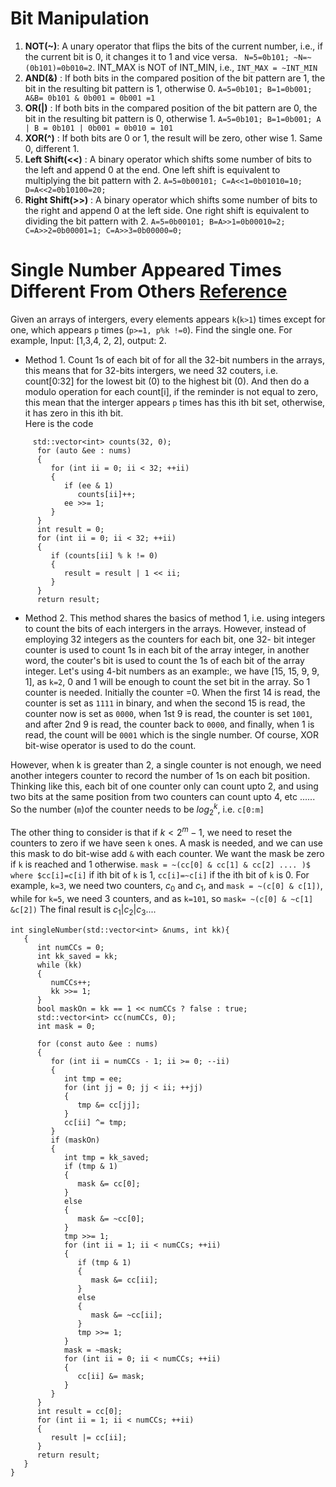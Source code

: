 # Bit Manipulation 
1. **NOT(~)**: A unary operator that flips the bits of the current number, i.e., if the current bit is 0, it changes it to 1 and vice versa. ` N=5=0b101; ~N=~(0b101)=0b010=2`. INT_MAX is NOT of INT_MIN, i.e., `INT_MAX = ~INT_MIN`
2. **AND(&)** : If both bits in the compared position of the bit pattern are 1, the bit in the resulting bit pattern is 1, otherwise 0. `A=5=0b101; B=1=0b001; A&B= 0b101 & 0b001 = 0b001 =1`
3. **OR(|)** : If both bits in the compared position of the bit pattern are 0, the bit in the resulting bit pattern is 0, otherwise 1. `A=5=0b101; B=1=0b001; A | B = 0b101 | 0b001 = 0b010 = 101`
4. **XOR(^)** : If both bits are 0 or 1, the result will be zero, other wise 1. Same 0, different 1. 
5. **Left Shift(<<)** : A binary operator which shifts some number of bits to the left and append 0 at the end.  One left shift is equivalent to multiplying the bit pattern with 2. `A=5=0b00101; C=A<<1=0b01010=10; D=A<<2=0b10100=20;`
6. **Right Shift(>>)** : A binary operator which shifts some number of bits to the right and append 0 at the left side. One right shift is equivalent to dividing the bit pattern with 2. `A=5=0b00101; B=A>>1=0b00010=2; C=A>>2=0b00001=1; C=A>>3=0b00000=0;` 

# Single Number Appeared Times Different From Others [Reference](https://leetcode.com/problems/single-number-ii/solutions/43295/detailed-explanation-and-generalization-of-the-bitwise-operation-method-for-single-numbers/)

Given an arrays of intergers, every elements appears `k`(`k>1`) times except for one, which appears `p` times (`p>=1, p%k !=0`). Find the single one. For example, Input: [1,3,4, 2, 2], output: 2. 
- Method 1. Count 1s of each bit of for all the 32-bit numbers in the arrays, this means that for 32-bits intergers, we need 32 couters, i.e. count[0:32] for the lowest bit (0) to the highest bit (0). And then do a modulo operation for each count[i], if the reminder is not equal to zero, this mean that the interger appears `p` times has this ith bit set, otherwise, it has zero in this ith bit.   
Here is the code 
```
     std::vector<int> counts(32, 0); 
      for (auto &ee : nums)
      {
         for (int ii = 0; ii < 32; ++ii)
         {
            if (ee & 1)
               counts[ii]++;
            ee >>= 1;
         }
      }
      int result = 0;
      for (int ii = 0; ii < 32; ++ii)
      {
         if (counts[ii] % k != 0)
         {
            result = result | 1 << ii;
         }
      }
      return result;
```

- Method 2. This method shares the basics of method 1, i.e. using integers to count the bits of each intergers in the arrays. However, instead of employing 32 integers as the counters for each bit, one 32- bit integer counter is used to count 1s in each bit of the array integer, in another word, the couter's bit is used to count the 1s of each bit of the array integer. Let's using 4-bit numbers as an example:, we have [15, 15, 9, 9, 1], as `k=2`, 0 and 1 will be enough to count the set bit in the array. So 1 counter is needed. Initially the counter =0.  When the first 14 is read, the counter is set as `1111` in binary, and when the second 15 is read, the counter now is set as `0000`, when 1st 9 is read, the counter is set `1001`, and after 2nd 9 is read, the counter back to `0000`, and finally, when 1 is read, the count will be `0001` which is the single number. Of course, XOR bit-wise operator is used to do the count. 

However, when k is greater than 2, a single counter is not enough, we need another integers counter to record the number of 1s on each bit position. Thinking like this, each bit of one counter only can count upto 2, and using two bits at the same position from two counters can count upto 4, etc ...... So the number (`m`)of the counter needs to be $log_2^k$, i.e. `c[0:m]`

The other thing to consider is that if $k <2^m-1$, we need to reset the counters to zero if we have seen `k` ones.   A mask is needed, and we can use this mask to do bit-wise add `&` with each counter. We want the mask be zero if `k` is reached and 1 otherwise. `mask = ~(cc[0] & cc[1] & cc[2] .... )$  where $cc[i]=c[i]` if ith bit of `k` is 1, `cc[i]=~c[i]` if the ith bit of `k` is 0. For example, `k=3`, we need two counters, $c_0$ and $c_1$, and `mask = ~(c[0] & c[1])`, while for `k=5`, we need 3 counters, and as `k=101`, so `mask= ~(c[0] & ~c[1] &c[2])`
The final result is $c_1 | c_2 | c_3 ....$
```
int singleNumber(std::vector<int> &nums, int kk){
   {
      int numCCs = 0;
      int kk_saved = kk;
      while (kk)
      {
         numCCs++;
         kk >>= 1;
      }
      bool maskOn = kk == 1 << numCCs ? false : true;
      std::vector<int> cc(numCCs, 0);
      int mask = 0;

      for (const auto &ee : nums)
      {
         for (int ii = numCCs - 1; ii >= 0; --ii)
         {
            int tmp = ee;
            for (int jj = 0; jj < ii; ++jj)
            {
               tmp &= cc[jj];
            }
            cc[ii] ^= tmp;
         }
         if (maskOn)
         {
            int tmp = kk_saved;
            if (tmp & 1)
            {
               mask &= cc[0];
            }
            else
            {
               mask &= ~cc[0];
            }
            tmp >>= 1;
            for (int ii = 1; ii < numCCs; ++ii)
            {
               if (tmp & 1)
               {
                  mask &= cc[ii];
               }
               else
               {
                  mask &= ~cc[ii];
               }
               tmp >>= 1;
            }
            mask = ~mask;
            for (int ii = 0; ii < numCCs; ++ii)
            {
               cc[ii] &= mask;
            }
         }
      }
      int result = cc[0];
      for (int ii = 1; ii < numCCs; ++ii)
      {
         result |= cc[ii];
      }
      return result;
   }
}
```